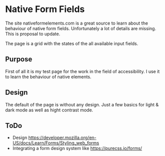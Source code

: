 # Native Form Fields
The site nativeformelements.com is a great source to learn about the behaviour of native form fields. Unfortunately a lot of details are missing. This is proposal to update.

The page is a grid with the states of the all available input fields.

## Purpose
First of all it is my test page for the work in the field of accessibility. I use it to learn the behaviour of native elements.

## Design
The default of the page is without any design. Just a few basics for light &amp; dark mode as well as hight contrast mode.

## ToDo
* Design https://developer.mozilla.org/en-US/docs/Learn/Forms/Styling_web_forms
* Integrating a form design system like https://purecss.io/forms/